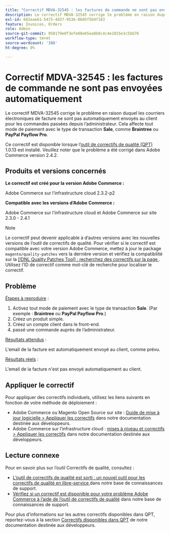 ```yaml
---
title: "Correctif MDVA-32545 : les factures de commande ne sont pas envoyées automatiquement"
description: Le correctif MDVA-32545 corrige le problème en raison duquel les courriers électroniques de facture ne sont pas automatiquement envoyés au client pour les commandes passées depuis l’administrateur. Cela affecte tout mode de paiement avec le type de transaction **Sale**, comme **Braintree** ou **PayPal Payflow Pro**.
exl-id: 682eaeb1-5475-4d37-9536-0605f5b9f163
feature: Invoices, Orders
role: Admin
source-git-commit: 958179e0f3efe08e65ea8b0c4c4e1015e3c5bb76
workflow-type: tm+mt
source-wordcount: '388'
ht-degree: 0%

---
```


# Correctif MDVA-32545 : les factures de commande ne sont pas envoyées automatiquement

Le correctif MDVA-32545 corrige le problème en raison duquel les courriers électroniques de facture ne sont pas automatiquement envoyés au client pour les commandes passées depuis l’administrateur. Cela affecte tout mode de paiement avec le type de transaction **Sale**, comme **Braintree** ou **PayPal Payflow Pro**.

Ce correctif est disponible lorsque l’[outil de correctifs de qualité (QPT)](https://devdocs.magento.com/guides/v2.4/comp-mgr/patching.html#mqp) 1.0.13 est installé. Veuillez noter que le problème a été corrigé dans Adobe Commerce version 2.4.2.

## Produits et versions concernés

**Le correctif est créé pour la version Adobe Commerce :**

Adobe Commerce sur l’infrastructure cloud 2.3.2-p2

**Compatible avec les versions d’Adobe Commerce :**

Adobe Commerce sur l’infrastructure cloud et Adobe Commerce sur site 2.3.0 - 2.4.1

>[!NOTE]
>
>Le correctif peut devenir applicable à d’autres versions avec les nouvelles versions de l’outil de correctifs de qualité. Pour vérifier si le correctif est compatible avec votre version Adobe Commerce, mettez à jour le package `magento/quality-patches` vers la dernière version et vérifiez la compatibilité sur la [[!DNL Quality Patches Tool] : recherchez des correctifs sur la page ](https://devdocs.magento.com/quality-patches/tool.html#patch-grid). Utilisez l’ID de correctif comme mot-clé de recherche pour localiser le correctif.

## Problème

<u>Étapes à reproduire</u> :

1. Activez tout mode de paiement avec le type de transaction **Sale**. (Par exemple : **Braintree** ou **PayPal Payflow Pro**.)
1. Créez un produit simple.
1. Créez un compte client dans le front-end.
1. passé une commande auprès de l’administrateur.

<u>Résultats attendus</u> :

L&#39;email de la facture est automatiquement envoyé au client, comme prévu.

<u>Résultats réels</u> :

L&#39;email de la facture n&#39;est pas envoyé automatiquement au client.

## Appliquer le correctif

Pour appliquer des correctifs individuels, utilisez les liens suivants en fonction de votre méthode de déploiement :

* Adobe Commerce ou Magento Open Source sur site : [Guide de mise à jour logicielle > Appliquer les correctifs](https://devdocs.magento.com/guides/v2.4/comp-mgr/patching/mqp.html) dans notre documentation destinée aux développeurs.
* Adobe Commerce sur l’infrastructure cloud : [mises à niveau et correctifs > Appliquer les correctifs](https://devdocs.magento.com/cloud/project/project-patch.html) dans notre documentation destinée aux développeurs.

## Lecture connexe

Pour en savoir plus sur l’outil Correctifs de qualité, consultez :

* [ L’outil de correctifs de qualité est sorti : un nouvel outil pour les correctifs de qualité en libre-service ](/help/announcements/adobe-commerce-announcements/magento-quality-patches-released-new-tool-to-self-serve-quality-patches.md) dans notre base de connaissances de support.
* [Vérifiez si un correctif est disponible pour votre problème Adobe Commerce à l’aide de l’outil de correctifs de qualité](/help/support-tools/patches-available-in-qpt-tool/check-patch-for-magento-issue-with-magento-quality-patches.md) dans notre base de connaissances de support.

Pour plus d’informations sur les autres correctifs disponibles dans QPT, reportez-vous à la section [Correctifs disponibles dans QPT](https://devdocs.magento.com/quality-patches/tool.html#patch-grid) de notre documentation destinée aux développeurs.
